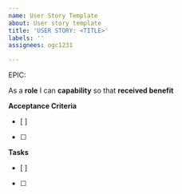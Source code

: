 ```yaml
---
name: User Story Template
about: User story template
title: 'USER STORY: <TITLE>'
labels: ''
assignees: ogc1231

---
```


EPIC: <epic>

As a **role** I can **capability** so that **received benefit**

**Acceptance Criteria**
- [ ]
- [ ]

**Tasks**
- [ ]
- [ ]
